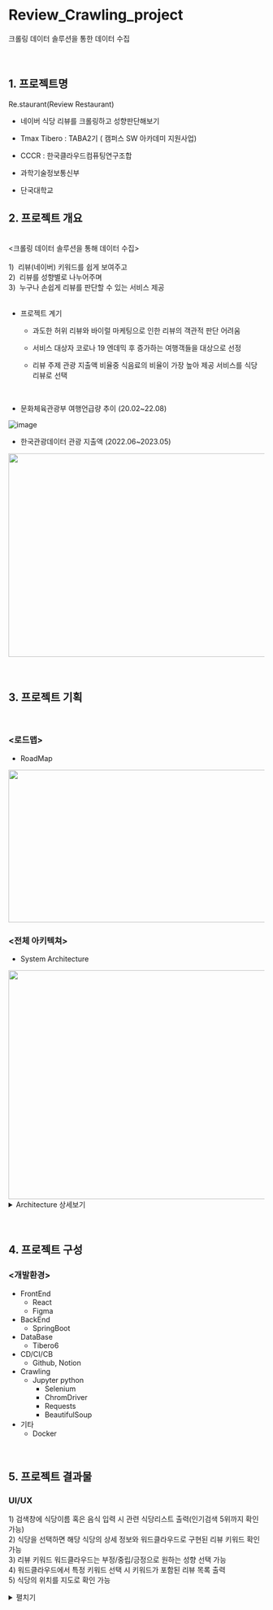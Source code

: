 # Review_Crawling_project 
크롤링 데이터 솔루션을 통한 데이터 수집
<br/>
<br/>
<br/>


## 1. 프로젝트명

Re.staurant(Review Restaurant)
- 네이버 식당 리뷰를 크롤링하고 성향판단해보기
  
- Tmax Tibero : TABA2기 ( 캠퍼스 SW 아카데미 지원사업) <br/>
- CCCR : 한국클라우드컴퓨팅연구조합 <br/>
- 과학기술정보통신부 <br/>
- 단국대학교
  
## 2. 프로젝트 개요
<br/>
<크롤링 데이터 솔루션을 통해 데이터 수집>
<br/><br/>
  1) &nbsp;리뷰(네이버) 키워드를 쉽게 보여주고</br>
  2) &nbsp;리뷰를 성향별로 나누어주며</br>
  3) &nbsp;누구나 손쉽게 리뷰를 판단할 수 있는 서비스 제공</br>

<br/>
 
- 프로젝트 계기
  
   - 과도한 허위 리뷰와 바이럴 마케팅으로 인한 리뷰의 객관적 판단 어려움
     
   - 서비스 대상자
     코로나 19 엔데믹 후 증가하는 여행객들을 대상으로 선정

  - 리뷰 주제
     관광 지출액 비율중 식음료의 비율이 가장 높아 제공 서비스를 식당 리뷰로 선택

    <br/>

- 문화체육관광부 여행언급량 추이 (20.02~22.08)

![image](https://github.com/Son-Hyemin/Review_Crawling_projoect/assets/120477911/5c43c572-5e02-4f5a-a301-2d985dc001ec)

- 한국관광데이터 관광 지출액 (2022.06~2023.05)<br/>
<img src="https://github.com/JUICE-JinHyeong/Review_Crawling/assets/111718162/694e0564-0e26-4a03-8dc6-76948003e951.png" width="700" height="400"/>
<br/>
<br/>
<br/>



## 3. 프로젝트 기획
<br/>

### <로드맵>
 - RoadMap<br/>
 <img src="https://github.com/JUICE-JinHyeong/Review_Crawling/assets/111718162/dc83698f-88c6-4d6a-b62a-cef1217a7824.png" width="700" height="300"/>
<br/>

### <전체 아키텍쳐>
 - System Architecture<br/>
 <img src="https://github.com/JUICE-JinHyeong/Review_Crawling/assets/111718162/e46bdcec-4a13-486a-8b2a-8d4d50da0b63.png" width="700" height="450"/>


<details>
<summary><head> Architecture 상세보기 </head></summary>

- 서버<br/>
<img src="https://github.com/JUICE-JinHyeong/Review_Crawling/assets/111718162/ec32a6ea-6b9a-469c-ae91-38c82aec9b8b.png" width="700" height="400"/>

- 데이터베이스<br/>
<img src="https://github.com/JUICE-JinHyeong/Review_Crawling/assets/111718162/9af375ba-9102-4731-a229-af36638289ea.png" width="700" height="400"/>

- 크롤링<br/>
<img src="https://github.com/JUICE-JinHyeong/Review_Crawling/assets/111718162/3bbee9fc-8edf-43fe-9588-964dc8fe2163.png" width="700" height="400"/>

- 모델<br/>
<img src="https://github.com/JUICE-JinHyeong/Review_Crawling/assets/111718162/5b975fad-3352-4d71-92b8-4ba40c57eaef.png" width="700" height="400"/>

</details>
<br/>
<br/>

## 4. 프로젝트 구성

### <개발환경>
- FrontEnd
  - React
  - Figma
- BackEnd
  - SpringBoot
- DataBase
  - Tibero6
- CD/CI/CB
  - Github, Notion
- Crawling
  - Jupyter
    python
    - Selenium
    - ChromDriver
    - Requests
    - BeautifulSoup
- 기타
  - Docker

<br/>

## 5. 프로젝트 결과물

### UI/UX
>
   1\) 검색창에 식당이름 혹은 음식 입력 시 관련 식당리스트 출력(인기검색 5위까지 확인 가능) <br/>
   2\) 식당을 선택하면 해당 식당의 상세 정보와 워드클라우드로 구현된 리뷰 키워드 확인 가능 <br/>
   3\) 리뷰 키워드 워드클라우드는 부정/중립/긍정으로 원하는 성향 선택 가능 <br/>
   4\) 워드클라우드에서 특정 키워드 선택 시 키워드가 포함된 리뷰 목록 출력 <br/>
   5\) 식당의 위치를 지도로 확인 가능
>
<details>
<summary><head> 펼치기 </head></summary>

#### 홈 화면 소개
  - home1<br/>
  <img src="https://github.com/JUICE-JinHyeong/Review_Crawling/assets/111718162/7153ae47-d9d1-460b-bfeb-972ac8e4187c" width="900" height="400"/>

#### 결과 화면 소개(워드클라우드)
  - home2<br/>
  <img src="https://github.com/JUICE-JinHyeong/Review_Crawling/assets/111718162/3cc6433f-9f8e-4e59-ac12-ccf226c394fd" width="900" height="400"/>

#### 결과화면 소개 (리뷰 성향 분류)
  - home3<br/>
  <img src="https://github.com/JUICE-JinHyeong/Review_Crawling/assets/111718162/95814414-7a96-427e-8682-63f4706a54b9" width="900" height="600"/>

### Figma 링크 (초기 기획)
https://www.figma.com/proto/EBAbsyjtL4MBG1pQRmO2Ll/4%EC%A1%B0?page-id=529%3A12536&type=design&node-id=529-14039&viewport=919%2C429%2C0.16&t=pKfsKmmK8CZdF977-1&scaling=scale-down&starting-point-node-id=529%3A14039&mode=design
</details>




<br/>
<br/>
<br/>
<br/>
<br/>
<br/>
<br/>
<br/>


